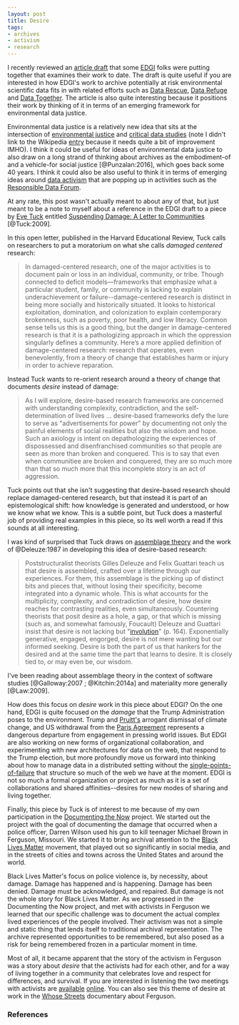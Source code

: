 ```yaml
---
layout: post
title: Desire
tags:
- archives
- activism
- research
---
```


I recently reviewed an [article draft] that some [EDGI] folks were putting
together that examines their work to date. The draft is quite useful if you are
interested in how EDGI's work to archive potentially at risk environmental
scientific data fits in with related efforts such as [Data Rescue], [Data
Refuge] and [Data Together]. The article is also quite interesting because it
positions their work by thinking of it in terms of an emerging framework for
environmental data justice.

Environmental data justice is a relatively new idea that sits at the
intersection of [environmental justice] and [critical data studies] (note I
didn't link to the Wikipedia [entry] because it needs quite a bit of improvement
IMHO). I think it could be useful for ideas of environmental data justice to
also draw on a long strand of thinking about archives as the embodiment-of and a
vehicle-for social justice [@Punzalan:2016], which goes back some 40 years. I
think it could also be also useful to think it in terms of emerging ideas around
[data activism] that are popping up in activities such as the [Responsible Data
Forum].

At any rate, this post wasn't actually meant to about any of that, but just
meant to be a note to myself about a reference in the EDGI draft to a piece by
[Eve Tuck] entitled [Suspending Damage: A Letter to Communities] [@Tuck:2009].

In this open letter, published in the Harvard Educational Review, Tuck calls on
researchers to put a moratorium on what she calls *damaged centered* research:

> In damaged-centered research, one of the major activities is to document 
> pain or loss in an individual, community, or tribe. Though connected to 
> deficit models—frameworks that emphasize what a particular student, family, 
> or community is lacking to explain underachievement or 
> failure--damage-centered research is distinct in being more socially and 
> historically situated. It looks to historical exploitation, domination, 
> and colonization to explain contemporary brokenness, such as poverty, 
> poor health, and low literacy. Common sense tells us this is a good thing, 
> but the danger in damage-centered research is that it is a pathologizing 
> approach in which the oppression singularly defines a community. Here’s 
> a more applied definition of damage-centered research: research that 
> operates, even benevolently, from a theory of change that establishes harm 
> or injury in order to achieve reparation. 

Instead Tuck wants to re-orient research around a theory of change that
documents *desire* instead of damage:

> As I will explore, desire-based research frameworks are concerned with 
> understanding complexity, contradiction, and the self-determination of 
> lived lives ... desire-based frameworks defy the lure to serve as 
> "advertisements for power" by documenting not only the painful elements 
> of social realities but also the wisdom and hope. Such an axiology is 
> intent on depathologizing the experiences of dispossessed and 
> disenfranchised communities so that people are seen as more than broken 
> and conquered. This is to say that even when communitiee are broken 
> and conquered, they are so much more than that so much more that 
> this incomplete story is an act of aggression. 

Tuck points out that she isn't suggesting that desire-based research should
replace damaged-centered research, but that instead it is part of an
epistemological shift: how knowledge is generated and understood, or how we know
what we know. This is a subtle point, but Tuck does a masterful job of providing
real examples in this piece, so its well worth a read if this sounds at all
interesting.

I was kind of surprised that Tuck draws on [assemblage theory] and the work of
@Deleuze:1987 in developing this idea of desire-based research:

> Poststructuralist theorists Gilles Deleuze and Felix Guattari teach 
> us that desire is assembled, crafted over a lifetime through our 
> experiences. For them, this assemblage is the picking up of distinct bits 
> and pieces that, without losing their specificity, become integrated into 
> a dynamic whole. This is what accounts for the multiplicity, complexity, 
> and contradiction of desire, how desire reaches for contrasting realities, 
> even simultaneously. Countering theorists that posit desire as a hole, a 
> gap, or that which is missing (such as, and somewhat famously, Foucault) 
> Deleuze and Guattari insist that desire is not lacking but "[involution]" 
> (p. 164). Exponentially generative, engaged, engorged, desire is not mere 
> wanting but our informed seeking. Desire is both the part of us that 
> hankers for the desired and at the same time the part that learns to desire. 
> It is closely tied to, or may even be, our wisdom.

I've been reading about assemblage theory in the context of software studies
[@Galloway:2007 ; @Kitchin:2014a] and materiality more generally [@Law:2009].

How does this focus on *desire* work in this piece about EDGI? On the one hand,
EDGI is quite focused on the *damage* that the Trump Administration poses to the
environment.  Trump and [Pruitt's] arrogant dismissal of climate change, and US
withdrawal from the [Paris Agreement] represents a dangerous departure from
engagement in pressing world issues. But EDGI are also working on new forms of
organizational collaboration, and experimenting with new architectures for data
on the web, that respond to the Trump election, but more profoundly move us
forward into thinking about how to manage data in a distributed setting without
the [single-points-of-failure] that structure so much of the web we have at the
moment. EDGI is not so much a formal organization or project as much as it is a
set of collaborations and shared affinities--desires for new modes of sharing
and living together.

Finally, this piece by Tuck is of interest to me because of my own participation
in the [Documenting the Now] project. We started out the project with the goal
of documenting the damage that occurred when a police officer, Darren Wilson
used his gun to kill teenager Michael Brown in Ferguson, Missouri. We started it
to bring archival attention to the [Black Lives Matter] movement, that played
out so significantly in social media, and in the streets of cities and towns
across the United States and around the world.

Black Lives Matter's focus on police violence is, by necessity, about damage.
Damage has happened and is happening. Damage has been denied. Damage must be
acknowledged, and repaired. But damage is not the whole story for Black Lives
Matter. As we progressed in the Documenting the Now project, and met with
activists in Ferguson we learned that our specific challenge was to document the
actual complex lived experiences of the people involved. Their activism was not
a simple and static thing that lends itself to traditional archival
representation. The archive represented opportunities to be remembered, but also
posed as a risk for being remembered frozen in a particular moment in time.

Most of all, it became apparent that the story of the activism in Ferguson was a
story about *desire* that the activists had for each other, and for a way of
living together in a community that celebrates love and respect for differences,
and survival. If you are interested in listening the two meetings with activists
are [available] [online]. You can also see this theme of desire at work in the
[Whose Streets] documentary about Ferguson.

### References

[available]: https://www.youtube.com/watch?v=aspqxYklqQk
[online]: https://www.youtube.com/watch?v=ykgvgW21iP4
[Documenting the Now]: http://www.docnow.io
[Suspending Damage: A Letter to Communities]: https://static1.squarespace.com/static/557744ffe4b013bae3b7af63/t/557f2fe2e4b043c28125cc27/1434398690240/Tuck_Suspending+Damage_HER.pdf
[Eve Tuck]: http://www.evetuck.com/
[article draft]: https://docs.google.com/document/d/1Zd-kvqDqHTmSrjdgLR5XCE2RGraB9ZtxDbnhe5BEMIc/edit#heading=h.h4mz1mz08xb7
[critical data studies]: https://en.wikipedia.org/wiki/Critical_data_studies
[Data Rescue]: http://www.ppehlab.org/datarescue-events
[Data Refuge]: http://www.ppehlab.org/datarefuge
[Data Together]: https://datatogether.org/
[EDGI]: https://envirodatagov.org/
[environmental justice]: https://en.wikipedia.org/wiki/Environmental_justice
[critical data studies]: http://www.tandfonline.com/doi/abs/10.1080/1369118X.2012.678878
[entry]: https://en.wikipedia.org/wiki/Critical_data_studies
[data activism]: https://en.wikipedia.org/wiki/Data_activism
[Responsible Data Forum]: https://responsibledata.io/about/
[involution]: https://www.merriam-webster.com/dictionary/involution
[Pruitt's]: https://en.wikipedia.org/wiki/Scott_Pruitt#Environmental_views
[Paris Agreement]: https://en.wikipedia.org/wiki/Paris_Agreement
[Whose Streets]: http://www.whosestreetsfilm.com/
[Black Lives Matter]: https://en.wikipedia.org/wiki/Black_Lives_Matter
[assemblage theory]: https://en.wikipedia.org/wiki/Assemblage_theory
[single-points-of-failure]: https://en.wikipedia.org/wiki/Single_point_of_failure
